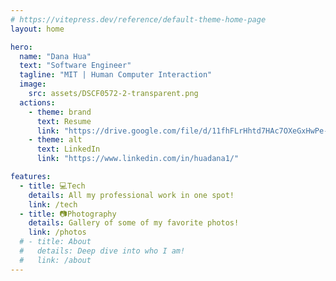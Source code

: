 ```yaml
---
# https://vitepress.dev/reference/default-theme-home-page
layout: home

hero:
  name: "Dana Hua"
  text: "Software Engineer"
  tagline: "MIT | Human Computer Interaction"
  image:
    src: assets/DSCF0572-2-transparent.png
  actions:
    - theme: brand
      text: Resume
      link: "https://drive.google.com/file/d/11fhFLrHhtd7HAc7OXeGxHwPe-7qwmraw/view"
    - theme: alt
      text: LinkedIn
      link: "https://www.linkedin.com/in/huadana1/"

features:
  - title: 💻Tech
    details: All my professional work in one spot!
    link: /tech
  - title: 📷Photography
    details: Gallery of some of my favorite photos!
    link: /photos
  # - title: About
  #   details: Deep dive into who I am!
  #   link: /about
---
```

